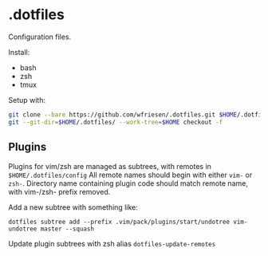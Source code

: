 # .dotfiles

Configuration files.

Install:

- bash
- zsh
- tmux

Setup with:

```zsh
git clone --bare https://github.com/wfriesen/.dotfiles.git $HOME/.dotfiles
git --git-dir=$HOME/.dotfiles/ --work-tree=$HOME checkout -f
```

## Plugins

Plugins for vim/zsh are managed as subtrees, with remotes in `$HOME/.dotfiles/config`
All remote names should begin with either `vim-` or `zsh-`. Directory name containing plugin code should match remote name, with vim-/zsh- prefix removed.

Add a new subtree with something like:

```
dotfiles subtree add --prefix .vim/pack/plugins/start/undotree vim-undotree master --squash
```

Update plugin subtrees with zsh alias `dotfiles-update-remotes`
